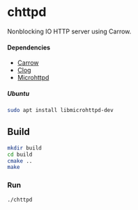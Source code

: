 # chttpd
Nonblocking IO HTTP server using Carrow.

#### Dependencies

- [Carrow](https://github.com/pylover/carrow)
- [Clog](https://github.com/pylover/clog)
- [Microhttpd](http://www.gnu.org/software/libmicrohttpd/)

##### Ubuntu

```bash
sudo apt install libmicrohttpd-dev
```


## Build
```bash
mkdir build
cd build
cmake ..
make
```

### Run
```bash
./chttpd
```
